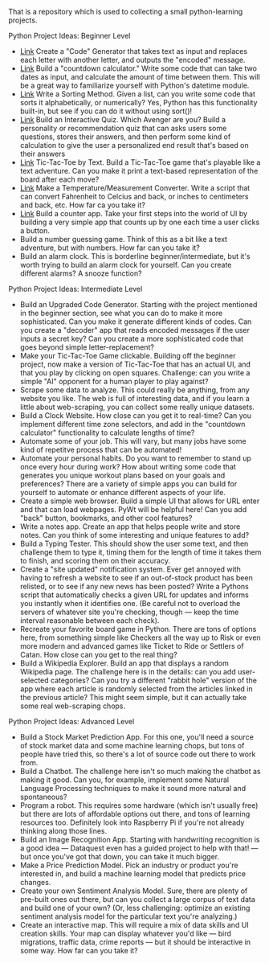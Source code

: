 That is a repository which is used to collecting a small python-learning projects.

Python Project Ideas: Beginner Level

  
 - [Link](/beginner/1_shift_encode.py) Create a "Code" Generator that takes text as input and replaces each letter with another letter, and outputs the "encoded" message. 
 - [Link](/beginner/2_dates_delta_calc.py) Build a "countdown calculator." Write some code that can take two dates as input, and calculate the amount of time between them. This will be a great way to familiarize yourself with Python's datetime module.
 - [Link](/beginner/3_bubble_sorting.py) Write a Sorting Method. Given a list, can you write some code that sorts it alphabetically, or numerically? Yes, Python has this functionality built-in, but see if you can do it without using sort()! 
 - [Link](/beginner/4_configurable_paswd_generator.py) Build an Interactive Quiz. Which Avenger are you? Build a personality or recommendation quiz that can asks users some questions, stores their answers, and then perform some kind of calculation to give the user a personalized end result that's based on their answers 
 - [Link](/beginner/5_tic_tac_toe.py) Tic-Tac-Toe by Text. Build a Tic-Tac-Toe game that's playable like a text adventure. Can you make it print a text-based representation of the board after each move? 
 - [Link](/beginner/6_temperature_converter.py) Make a Temperature/Measurement Converter. Write a script that can convert Fahrenheit to Celcius and back, or inches to centimeters and back, etc. How far ca you take it?
 - [Link](/beginner/7_clicks_counter_app.py) Build a counter app. Take your first steps into the world of UI by building a very simple app that counts up by one each time a user clicks a button.
 - Build a number guessing game. Think of this as a bit like a text adventure, but with numbers. How far can you take it?
 - Build an alarm clock. This is borderline beginner/intermediate, but it's worth trying to build an alarm clock for yourself. Can you create different alarms? A snooze function?


Python Project Ideas: Intermediate Level

 - Build an Upgraded Code Generator. Starting with the project mentioned in the beginner section, see what you can do to make it more sophisticated. Can you make it generate different kinds of codes. Can you create a "decoder" app that reads encoded messages if the user inputs a secret key? Can you create a more sophisticated code that goes beyond simple letter-replacement?
 - Make your Tic-Tac-Toe Game clickable. Building off the beginner project, now make a version of Tic-Tac-Toe that has an actual UI, and that you play by clicking on open squares. Challenge: can you write a simple "AI" opponent for a human player to play against?
 - Scrape some data to analyze. This could really be anything, from any website you like. The web is full of interesting data, and if you learn a little about web-scraping, you can collect some really unique datasets.
 - Build a Clock Website. How close can you get it to real-time? Can you implement different time zone selectors, and add in the "countdown calculator" functionality to calculate lengths of time?
 - Automate some of your job. This will vary, but many jobs have some kind of repetitve process that can be automated!
 - Automate your personal habits. Do you want to remember to stand up once every hour during work? How about writing some code that generates you unique workout plans based on your goals and preferences? There are a variety of simple apps you can build for yourself to automate or enhance different aspects of your life.
 - Create a simple web browser. Build a simple UI that allows for URL enter and that can load webpages. PyWt will be helpful here! Can you add "back" button, bookmarks, and other cool features?
 - Write a notes app. Create an app that helps people write and store notes. Can you think of some interesting and unique features to add?
 - Build a Typing Tester. This should show the user some text, and then challenge them to type it, timing them for the length of time it takes them to finish, and scoring them on their accuracy.
 - Create a "site updated" notification system. Ever get annoyed with having to refresh a website to see if an out-of-stock product has been relisted, or to see if any new news has been posted? Write a Pythons script that automatically checks a given URL for updates and informs you instantly when it identifies one. (Be careful not to overload the servers of whatever site you're checking, though — keep the time interval reasonable between each check).
 - Recreate your favorite board game in Python. There are tons of options here, from something simple like Checkers all the way up to Risk or even more modern and advanced games like Ticket to Ride or Settlers of Catan. How close can you get to the real thing?
 - Build a Wikipedia Explorer. Build an app that displays a random Wikipedia page. The challenge here is in the details: can you add user-selected categories? Can you try a different "rabbit hole" version of the app where each article is randomly selected from the articles linked in the previous article? This might seem simple, but it can actually take some real web-scraping chops.


Python Project Ideas: Advanced Level

 - Build a Stock Market Prediction App. For this one, you'll need a source of stock market data and some machine learning chops, but tons of people have tried this, so there's a lot of source code out there to work from. 
 - Build a Chatbot. The challenge here isn't so much making the chatbot as making it good. Can you, for example, implement some Natural Language Processing techniques to make it sound more natural and spontaneous?
 - Program a robot. This requires some hardware (which isn't usually free) but there are lots of affordable options out there, and tons of learning resources too. Definitely look into Raspberry Pi if you're not already thinking along those lines.
 - Build an Image Recognition App. Starting with handwriting recognition is a good idea — Dataquest even has a guided project to help with that! — but once you've got that down, you can take it much bigger. 
 - Make a Price Prediction Model. Pick an industry or product you're interested in, and build a machine learning model that predicts price changes.
 - Create your own Sentiment Analysis Model. Sure, there are plenty of pre-built ones out there, but can you collect a large corpus of text data and build one of your own? (Or, less challenging: optimize an existing sentiment analysis model for the particular text you're analyzing.)
 - Create an interactive map. This will require a mix of data skills and UI creation skills. Your map can display whatever you'd like — bird migrations, traffic data, crime reports — but it should be interactive in some way. How far can you take it?
